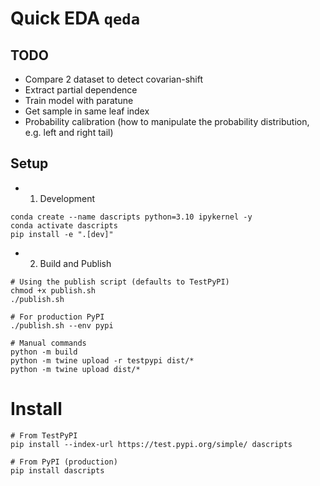 # Quick EDA `qeda`

## TODO

- Compare 2 dataset to detect covarian-shift
- Extract partial dependence
- Train model with paratune
- Get sample in same leaf index
- Probability calibration (how to manipulate the probability distribution, e.g. left and right tail)


## Setup

-  1. Development

```
conda create --name dascripts python=3.10 ipykernel -y
conda activate dascripts
pip install -e ".[dev]"
```

- 2. Build and Publish

```
# Using the publish script (defaults to TestPyPI)
chmod +x publish.sh
./publish.sh

# For production PyPI
./publish.sh --env pypi

# Manual commands
python -m build
python -m twine upload -r testpypi dist/*
python -m twine upload dist/*
```

# Install

```
# From TestPyPI
pip install --index-url https://test.pypi.org/simple/ dascripts

# From PyPI (production)
pip install dascripts
```

